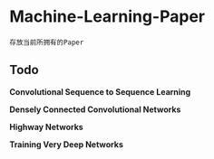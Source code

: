 # Machine-Learning-Paper #

    存放当前所拥有的Paper

## Todo ##

**Convolutional Sequence to Sequence Learning**

**Densely Connected Convolutional Networks**

**Highway Networks**

**Training Very Deep Networks**